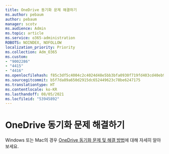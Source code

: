 ```yaml
---
title: OneDrive 동기화 문제 해결하기
ms.author: pebaum
author: pebaum
manager: scotv
ms.audience: Admin
ms.topic: article
ms.service: o365-administration
ROBOTS: NOINDEX, NOFOLLOW
localization_priority: Priority
ms.collection: Adm_O365
ms.custom:
- "9002286"
- "4415"
- "4416"
ms.openlocfilehash: f85c3df5c4004c2c4024d48e5bb3bfa0930f719fd403cd40eb9b09a13ca0d208
ms.sourcegitcommit: b5f7da89a650d2915dc652449623c78be6247175
ms.translationtype: HT
ms.contentlocale: ko-KR
ms.lasthandoff: 08/05/2021
ms.locfileid: "53945892"
---
```

# <a name="fix-onedrive-sync-issues"></a>OneDrive 동기화 문제 해결하기

Windows 또는 Mac의 경우 [OneDrive 동기화 문제 및 해결 방법](https://support.office.com/article/fix-onedrive-sync-problems-0899b115-05f7-45ec-95b2-e4cc8c4670b2)에 대해 자세히 알아보세요.
